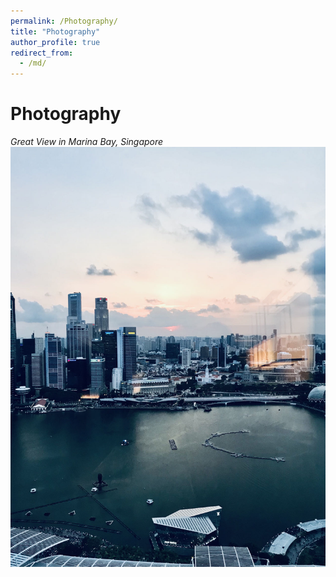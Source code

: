 ```yaml
---
permalink: /Photography/
title: "Photography"
author_profile: true
redirect_from: 
  - /md/
---
```


# Photography

*Great View in Marina Bay, Singapore*
![Great View in Marina Bay, Singapore](/images/singapore.jpg)